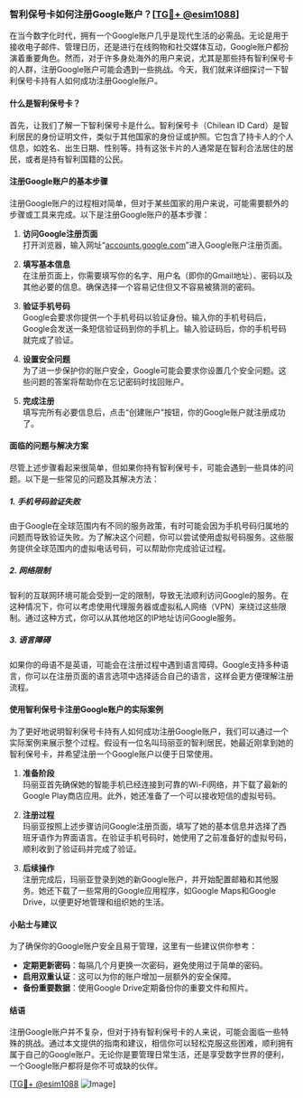 ### 智利保号卡如何注册Google账户？[[TG💪+ @esim1088](https://t.me/s/esim1088)]

在当今数字化时代，拥有一个Google账户几乎是现代生活的必需品。无论是用于接收电子邮件、管理日历，还是进行在线购物和社交媒体互动，Google账户都扮演着重要角色。然而，对于许多身处海外的用户来说，尤其是那些持有智利保号卡的人群，注册Google账户可能会遇到一些挑战。今天，我们就来详细探讨一下智利保号卡持有人如何成功注册Google账户。

#### 什么是智利保号卡？

首先，让我们了解一下智利保号卡是什么。智利保号卡（Chilean ID Card）是智利居民的身份证明文件，类似于其他国家的身份证或护照。它包含了持卡人的个人信息，如姓名、出生日期、性别等。持有这张卡片的人通常是在智利合法居住的居民，或者是持有智利国籍的公民。

#### 注册Google账户的基本步骤

注册Google账户的过程相对简单，但对于某些国家的用户来说，可能需要额外的步骤或工具来完成。以下是注册Google账户的基本步骤：

1. **访问Google注册页面**  
   打开浏览器，输入网址“[accounts.google.com](http://accounts.google.com)”进入Google账户注册页面。

2. **填写基本信息**  
   在注册页面上，你需要填写你的名字、用户名（即你的Gmail地址）、密码以及其他必要的信息。确保选择一个容易记住但又不容易被猜测的密码。

3. **验证手机号码**  
   Google会要求你提供一个手机号码以验证身份。输入你的手机号码后，Google会发送一条短信验证码到你的手机上。输入验证码后，你的手机号码就完成了验证。

4. **设置安全问题**  
   为了进一步保护你的账户安全，Google可能会要求你设置几个安全问题。这些问题的答案将帮助你在忘记密码时找回账户。

5. **完成注册**  
   填写完所有必要信息后，点击“创建账户”按钮，你的Google账户就注册成功了。

#### 面临的问题与解决方案

尽管上述步骤看起来很简单，但如果你持有智利保号卡，可能会遇到一些具体的问题。以下是一些常见的问题及其解决方法：

##### 1. **手机号码验证失败**

由于Google在全球范围内有不同的服务政策，有时可能会因为手机号码归属地的问题而导致验证失败。为了解决这个问题，你可以尝试使用虚拟号码服务。这些服务提供全球范围内的虚拟电话号码，可以帮助你完成验证过程。

##### 2. **网络限制**

智利的互联网环境可能会受到一定的限制，导致无法顺利访问Google的服务。在这种情况下，你可以考虑使用代理服务器或虚拟私人网络（VPN）来绕过这些限制。通过这种方式，你可以从其他地区的IP地址访问Google服务。

##### 3. **语言障碍**

如果你的母语不是英语，可能会在注册过程中遇到语言障碍。Google支持多种语言，你可以在注册页面的语言选项中选择适合自己的语言，这样会更方便理解注册流程。

#### 使用智利保号卡注册Google账户的实际案例

为了更好地说明智利保号卡持有人如何成功注册Google账户，我们可以通过一个实际案例来展示整个过程。假设有一位名叫玛丽亚的智利居民，她最近刚拿到她的智利保号卡，并希望注册一个Google账户以便于日常使用。

1. **准备阶段**  
   玛丽亚首先确保她的智能手机已经连接到可靠的Wi-Fi网络，并下载了最新的Google Play商店应用。此外，她还准备了一个可以接收短信的虚拟号码。

2. **注册过程**  
   玛丽亚按照上述步骤访问Google注册页面，填写了她的基本信息并选择了西班牙语作为界面语言。在验证手机号码时，她使用了之前准备好的虚拟号码，顺利收到了验证码并完成了验证。

3. **后续操作**  
   注册完成后，玛丽亚登录到她的新Google账户，并开始配置邮箱和其他服务。她还下载了一些常用的Google应用程序，如Google Maps和Google Drive，以便更好地管理和组织她的生活。

#### 小贴士与建议

为了确保你的Google账户安全且易于管理，这里有一些建议供你参考：

- **定期更新密码**：每隔几个月更换一次密码，避免使用过于简单的密码。
- **启用双重认证**：这可以为你的账户增加一层额外的安全保障。
- **备份重要数据**：使用Google Drive定期备份你的重要文件和照片。

#### 结语

注册Google账户并不复杂，但对于持有智利保号卡的人来说，可能会面临一些特殊的挑战。通过本文提供的指南和建议，相信你可以轻松克服这些困难，顺利拥有属于自己的Google账户。无论你是要管理日常生活，还是享受数字世界的便利，一个Google账户都将是你不可或缺的伙伴。

[[TG💪+ @esim1088](https://t.me/s/esim1088) ![Image](https://i.postimg.cc/4NQfJmqS/Snipaste-2025-05-13-00-14-12.png)]